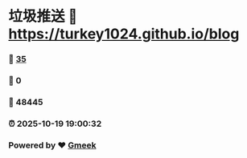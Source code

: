 # 垃圾推送 :link: https://turkey1024.github.io/blog 
### :page_facing_up: [35](https://turkey1024.github.io/blog/tag.html) 
### :speech_balloon: 0 
### :hibiscus: 48445 
### :alarm_clock: 2025-10-19 19:00:32 
### Powered by :heart: [Gmeek](https://github.com/Meekdai/Gmeek)
